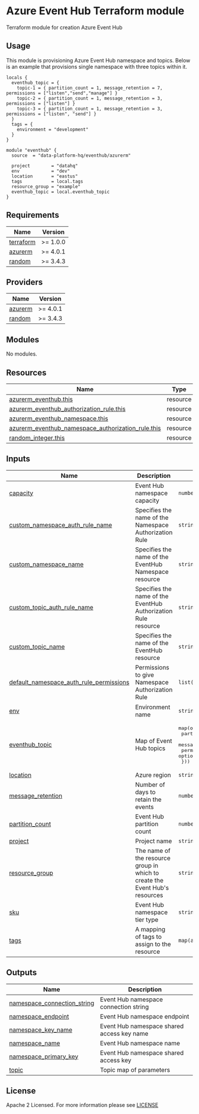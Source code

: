 # Azure Event Hub Terraform module
Terraform module for creation Azure Event Hub

## Usage
This module is provisioning Azure Event Hub namespace and topics. Below is an example that provisions single namespace with three topics within it.
```hcl
locals {
  eventhub_topic = {
    topic-1 = { partition_count = 1, message_retention = 7, permissions = ["listen","send","manage"] }
    topic-2 = { partition_count = 1, message_retention = 3, permissions = ["listen"] }
    topic-3 = { partition_count = 1, message_retention = 3, permissions = ["listen", "send"] }
  }
  tags = {
    environment = "development"
  }
}

module "eventhub" {
  source  = "data-platform-hq/eventhub/azurerm"

  project        = "datahq"
  env            = "dev"
  location       = "eastus"
  tags           = local.tags
  resource_group = "example"
  eventhub_topic = local.eventhub_topic
}
```

<!-- BEGIN_TF_DOCS -->
## Requirements

| Name | Version |
|------|---------|
| <a name="requirement_terraform"></a> [terraform](#requirement\_terraform) | >= 1.0.0 |
| <a name="requirement_azurerm"></a> [azurerm](#requirement\_azurerm) | >= 4.0.1 |
| <a name="requirement_random"></a> [random](#requirement\_random) | >= 3.4.3 |

## Providers

| Name | Version |
|------|---------|
| <a name="provider_azurerm"></a> [azurerm](#provider\_azurerm) | >= 4.0.1 |
| <a name="provider_random"></a> [random](#provider\_random) | >= 3.4.3 |

## Modules

No modules.

## Resources

| Name | Type |
|------|------|
| [azurerm_eventhub.this](https://registry.terraform.io/providers/hashicorp/azurerm/latest/docs/resources/eventhub) | resource |
| [azurerm_eventhub_authorization_rule.this](https://registry.terraform.io/providers/hashicorp/azurerm/latest/docs/resources/eventhub_authorization_rule) | resource |
| [azurerm_eventhub_namespace.this](https://registry.terraform.io/providers/hashicorp/azurerm/latest/docs/resources/eventhub_namespace) | resource |
| [azurerm_eventhub_namespace_authorization_rule.this](https://registry.terraform.io/providers/hashicorp/azurerm/latest/docs/resources/eventhub_namespace_authorization_rule) | resource |
| [random_integer.this](https://registry.terraform.io/providers/hashicorp/random/latest/docs/resources/integer) | resource |

## Inputs

| Name | Description | Type | Default | Required |
|------|-------------|------|---------|:--------:|
| <a name="input_capacity"></a> [capacity](#input\_capacity) | Event Hub namespace capacity | `number` | `1` | no |
| <a name="input_custom_namespace_auth_rule_name"></a> [custom\_namespace\_auth\_rule\_name](#input\_custom\_namespace\_auth\_rule\_name) | Specifies the name of the Namespace Authorization Rule | `string` | `null` | no |
| <a name="input_custom_namespace_name"></a> [custom\_namespace\_name](#input\_custom\_namespace\_name) | Specifies the name of the EventHub Namespace resource | `string` | `null` | no |
| <a name="input_custom_topic_auth_rule_name"></a> [custom\_topic\_auth\_rule\_name](#input\_custom\_topic\_auth\_rule\_name) | Specifies the name of the EventHub Authorization Rule resource | `string` | `null` | no |
| <a name="input_custom_topic_name"></a> [custom\_topic\_name](#input\_custom\_topic\_name) | Specifies the name of the EventHub resource | `string` | `null` | no |
| <a name="input_default_namespace_auth_rule_permissions"></a> [default\_namespace\_auth\_rule\_permissions](#input\_default\_namespace\_auth\_rule\_permissions) | Permissions to give Namespace Authorization Rule | `list(string)` | <pre>[<br>  "listen",<br>  "send",<br>  "manage"<br>]</pre> | no |
| <a name="input_env"></a> [env](#input\_env) | Environment name | `string` | n/a | yes |
| <a name="input_eventhub_topic"></a> [eventhub\_topic](#input\_eventhub\_topic) | Map of Event Hub topics | <pre>map(object({<br>    partition_count   = optional(number),<br>    message_retention = optional(number)<br>    permissions       = optional(list(string))<br>  }))</pre> | `{}` | no |
| <a name="input_location"></a> [location](#input\_location) | Azure region | `string` | n/a | yes |
| <a name="input_message_retention"></a> [message\_retention](#input\_message\_retention) | Number of days to retain the events | `number` | `1` | no |
| <a name="input_partition_count"></a> [partition\_count](#input\_partition\_count) | Event Hub partition count | `number` | `1` | no |
| <a name="input_project"></a> [project](#input\_project) | Project name | `string` | n/a | yes |
| <a name="input_resource_group"></a> [resource\_group](#input\_resource\_group) | The name of the resource group in which to create the Event Hub's resources | `string` | n/a | yes |
| <a name="input_sku"></a> [sku](#input\_sku) | Event Hub namespace tier type | `string` | `"Standard"` | no |
| <a name="input_tags"></a> [tags](#input\_tags) | A mapping of tags to assign to the resource | `map(any)` | `{}` | no |

## Outputs

| Name | Description |
|------|-------------|
| <a name="output_namespace_connection_string"></a> [namespace\_connection\_string](#output\_namespace\_connection\_string) | Event Hub namespace connection string |
| <a name="output_namespace_endpoint"></a> [namespace\_endpoint](#output\_namespace\_endpoint) | Event Hub namespace endpoint |
| <a name="output_namespace_key_name"></a> [namespace\_key\_name](#output\_namespace\_key\_name) | Event Hub namespace shared access key name |
| <a name="output_namespace_name"></a> [namespace\_name](#output\_namespace\_name) | Event Hub namespace name |
| <a name="output_namespace_primary_key"></a> [namespace\_primary\_key](#output\_namespace\_primary\_key) | Event Hub namespace shared access key |
| <a name="output_topic"></a> [topic](#output\_topic) | Topic map of parameters |
<!-- END_TF_DOCS -->

## License

Apache 2 Licensed. For more information please see [LICENSE](https://github.com/data-platform-hq/terraform-azurerm-mssql-database/blob/main/LICENSE)
